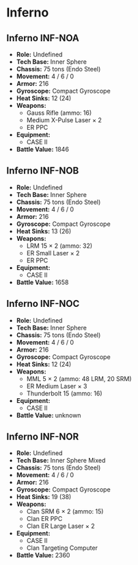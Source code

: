 # Inferno
## Inferno INF-NOA
- **Role:** Undefined
- **Tech Base:** Inner Sphere
- **Chassis:** 75 tons (Endo Steel)
- **Movement:** 4 / 6 / 0
- **Armor:** 216
- **Gyroscope:** Compact Gyroscope
- **Heat Sinks:** 12 (24)
- **Weapons:**
  - Gauss Rifle (ammo: 16)
  - Medium X-Pulse Laser × 2
  - ER PPC
- **Equipment:**
  - CASE II
- **Battle Value:** 1846

## Inferno INF-NOB
- **Role:** Undefined
- **Tech Base:** Inner Sphere
- **Chassis:** 75 tons (Endo Steel)
- **Movement:** 4 / 6 / 0
- **Armor:** 216
- **Gyroscope:** Compact Gyroscope
- **Heat Sinks:** 13 (26)
- **Weapons:**
  - LRM 15 × 2 (ammo: 32)
  - ER Small Laser × 2
  - ER PPC
- **Equipment:**
  - CASE II
- **Battle Value:** 1658

## Inferno INF-NOC
- **Role:** Undefined
- **Tech Base:** Inner Sphere
- **Chassis:** 75 tons (Endo Steel)
- **Movement:** 4 / 6 / 0
- **Armor:** 216
- **Gyroscope:** Compact Gyroscope
- **Heat Sinks:** 12 (24)
- **Weapons:**
  - MML 5 × 2 (ammo: 48 LRM, 20 SRM)
  - ER Medium Laser × 3
  - Thunderbolt 15 (ammo: 16)
- **Equipment:**
  - CASE II
- **Battle Value:** unknown

## Inferno INF-NOR
- **Role:** Undefined
- **Tech Base:** Inner Sphere Mixed
- **Chassis:** 75 tons (Endo Steel)
- **Movement:** 4 / 6 / 0
- **Armor:** 216
- **Gyroscope:** Compact Gyroscope
- **Heat Sinks:** 19 (38)
- **Weapons:**
  - Clan SRM 6 × 2 (ammo: 15)
  - Clan ER PPC
  - Clan ER Large Laser × 2
- **Equipment:**
  - CASE II
  - Clan Targeting Computer
- **Battle Value:** 2360

